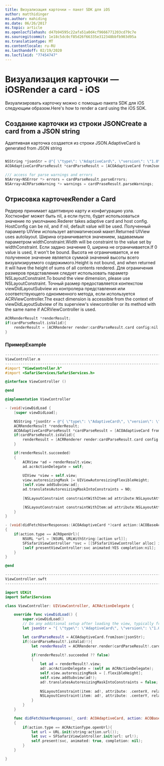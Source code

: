 ```yaml
---
title: Визуализация карточки — пакет SDK для iOS
author: matthidinger
ms.author: mahiding
ms.date: 06/26/2017
ms.topic: article
ms.openlocfilehash: d47b94595c22afa51a0d4cf9666771203cd79c7e
ms.sourcegitcommit: 1e18c5dc0cf85d26f66335e312348bbfb903d95a
ms.translationtype: MT
ms.contentlocale: ru-RU
ms.lasthandoff: 02/19/2020
ms.locfileid: "77454747"
---
```

# <a name="render-a-card---ios"></a><span data-ttu-id="aa4ec-102">Визуализация карточки — iOS</span><span class="sxs-lookup"><span data-stu-id="aa4ec-102">Render a card - iOS</span></span>

<span data-ttu-id="aa4ec-103">Визуализировать карточку можно с помощью пакета SDK для iOS следующим образом.</span><span class="sxs-lookup"><span data-stu-id="aa4ec-103">Here's how to render a card using the iOS SDK.</span></span>

## <a name="create-a-card-from-a-json-string"></a><span data-ttu-id="aa4ec-104">Создание карточки из строки JSON</span><span class="sxs-lookup"><span data-stu-id="aa4ec-104">Create a card from a JSON string</span></span>

<span data-ttu-id="aa4ec-105">Адаптивная карточка создается из строки JSON.</span><span class="sxs-lookup"><span data-stu-id="aa4ec-105">AdaptiveCard is generated from JSON string</span></span>

```objective-c

NSString *jsonStr = @"{ \"type\": \"AdaptiveCard\", \"version\": \"1.0\", \"body\": [ { \"type\": \"Image\", \"url\": \"http://adaptivecards.io/content/adaptive-card-50.png\", \"horizontalAlignment\":\"center\" }, { \"type\": \"TextBlock\", \"horizontalAlignment\":\"center\", \"text\": \"Hello **Adaptive Cards!**\" } ], \"actions\": [ { \"type\": \"Action.OpenUrl\", \"title\": \"Learn more\", \"url\": \"http://adaptivecards.io\" }, { \"type\": \"Action.OpenUrl\", \"title\": \"GitHub\", \"url\": \"http://github.com/Microsoft/AdaptiveCards\" } ] }";
ACOAdaptiveCardParseResult *cardParseResult = [ACOAdaptiveCard fromJson:jsonStr];

/// access for parse warnings and errors
NSArray<NSError *> errors = cardParseResult.parseErrors;
NSArray<ACRParseWarning *> warnings = cardPraseResult.parseWarnings;
```

## <a name="render-a-card"></a><span data-ttu-id="aa4ec-106">Отрисовка карточек</span><span class="sxs-lookup"><span data-stu-id="aa4ec-106">Render a Card</span></span>

<span data-ttu-id="aa4ec-107">Редерер принимает адаптивную карту и конфигурацию узла. Хостконфиг может быть nil, а если пусто, будет использоваться значение по умолчанию.</span><span class="sxs-lookup"><span data-stu-id="aa4ec-107">Rederer takes adaptive card and host config. HostConfig can be nil, and if nil, default value will be used.</span></span>
<span data-ttu-id="aa4ec-108">Полученный параметр UIView использует автоматический макет.</span><span class="sxs-lookup"><span data-stu-id="aa4ec-108">Returned UIView uses autolayout.</span></span> <span data-ttu-id="aa4ec-109">Ширина ограничивается значением, задаваемым параметром widthConstraint.</span><span class="sxs-lookup"><span data-stu-id="aa4ec-109">Width will be constraint to the value set by widthConstraint.</span></span> <span data-ttu-id="aa4ec-110">Если задано значение 0, ширина не ограничивается.</span><span class="sxs-lookup"><span data-stu-id="aa4ec-110">If 0 value is used, it won't be bound.</span></span>
<span data-ttu-id="aa4ec-111">Высота не ограничивается, и ее полученное значение является суммой значений высоты всего визуализируемого содержимого.</span><span class="sxs-lookup"><span data-stu-id="aa4ec-111">Height is not bound, and when returned it will have the height of sums of all contents rendered.</span></span> <span data-ttu-id="aa4ec-112">Для ограничения размеров представления следует использовать параметр NSLayoutConstraint.</span><span class="sxs-lookup"><span data-stu-id="aa4ec-112">To bound the view dimension, please use NSLayoutConstraint.</span></span> <span data-ttu-id="aa4ec-113">Точный размер предоставляется контекстом viewDidLayoutSubview из контролера представления или соответствующего одноименного метода, если используется ACRViewController.</span><span class="sxs-lookup"><span data-stu-id="aa4ec-113">The exact dimension is accessible from the context of viewDidLayoutSubview of its superview's viewcontroller or its method with the same name if ACRViewController is used.</span></span>

```objective-c
ACRRenderResult *renderResult;
if(cardParseResult.isValid){
    renderResult = [ACRRenderer render:cardParseResult.card config:nil widthConstraint:335];
}
``` 
### <a name="example"></a><span data-ttu-id="aa4ec-114">Пример</span><span class="sxs-lookup"><span data-stu-id="aa4ec-114">Example</span></span>

```objective-c
--------------------------------------------------------------------------------
ViewController.m
--------------------------------------------------------------------------------
#import "ViewController.h"
#import <SafariServices/SafariServices.h>

@interface ViewController ()

@end

@implementation ViewController

- (void)viewDidLoad {
    [super viewDidLoad];

    NSString *jsonStr = @"{ \"type\": \"AdaptiveCard\", \"version\": \"1.0\", \"body\": [ { \"type\": \"Image\", \"url\": \"http://adaptivecards.io/content/adaptive-card-50.png\", \"horizontalAlignment\":\"center\" }, { \"type\": \"TextBlock\", \"horizontalAlignment\":\"center\", \"text\": \"Hello **Adaptive Cards!**\" } ], \"actions\": [ { \"type\": \"Action.OpenUrl\", \"title\": \"Learn more\", \"url\": \"http://adaptivecards.io\" }, { \"type\": \"Action.OpenUrl\", \"title\": \"GitHub\", \"url\": \"http://github.com/Microsoft/AdaptiveCards\" } ] }";
    ACRRenderResult *renderResult;
    ACOAdaptiveCardParseResult *cardParseResult = [ACOAdaptiveCard fromJson:jsonStr];
    if(cardParseResult.isValid){
        renderResult = [ACRRenderer render:cardParseResult.card config:nil widthConstraint:335];
    }

    if(renderResult.succeeded)
    {
        ACRView *ad = renderResult.view;
        ad.acrActionDelegate = self;
        
        UIView *view = self.view;
        view.autoresizingMask |= UIViewAutoresizingFlexibleHeight;
        [self.view addSubview:ad];
        ad.translatesAutoresizingMaskIntoConstraints = NO;
        
        [NSLayoutConstraint constraintWithItem:ad attribute:NSLayoutAttributeCenterX relatedBy:NSLayoutRelationEqual toItem:view attribute:NSLayoutAttributeCenterX multiplier:1.0 constant:0].active = YES;

        [NSLayoutConstraint constraintWithItem:ad attribute:NSLayoutAttributeCenterY relatedBy:NSLayoutRelationEqual toItem:view attribute:NSLayoutAttributeCenterY multiplier:1.0 constant:3].active = YES;
    }
}

- (void)didFetchUserResponses:(ACOAdaptiveCard *)card action:(ACOBaseActionElement *)action
{
    if(action.type == ACROpenUrl){
        NSURL *url = [NSURL URLWithString:[action url]];
        SFSafariViewController *svc = [[SFSafariViewController alloc] initWithURL:url];
        [self presentViewController:svc animated:YES completion:nil];
    }
}

@end

```

```swift
--------------------------------------------------------------------------------
ViewController.swft
--------------------------------------------------------------------------------

import UIKit
import SafariServices

class ViewController: UIViewController, ACRActionDelegate {

    override func viewDidLoad() {
        super.viewDidLoad()
        // Do any additional setup after loading the view, typically from a nib.
        let jsonStr = "{ \"type\": \"AdaptiveCard\", \"version\": \"1.0\", \"body\": [ { \"type\": \"Image\", \"url\": \"http://adaptivecards.io/content/adaptive-card-50.png\", \"horizontalAlignment\":\"center\" }, { \"type\": \"TextBlock\", \"horizontalAlignment\":\"center\", \"text\": \"Hello **Adaptive Cards!**\" } ], \"actions\": [ { \"type\": \"Action.OpenUrl\", \"title\": \"Learn more\", \"url\": \"http://adaptivecards.io\" }, { \"type\": \"Action.OpenUrl\", \"title\": \"GitHub\", \"url\": \"http://github.com/Microsoft/AdaptiveCards\" } ] }";

        let cardParseResult = ACOAdaptiveCard.fromJson(jsonStr);
        if((cardParseResult?.isValid)!){
            let renderResult = ACRRenderer.render(cardParseResult!.card, config: nil, widthConstraint: 335);

            if(renderResult?.succeeded ?? false)
            {
                let ad = renderResult?.view;
                ad!.acrActionDelegate = (self as ACRActionDelegate);
                self.view.autoresizingMask = [.flexibleHeight];
                self.view.addSubview(ad!);
                ad!.translatesAutoresizingMaskIntoConstraints = false;
    
                NSLayoutConstraint(item: ad!, attribute: .centerX, relatedBy: .equal, toItem: view, attribute: .centerX, multiplier: 1.0, constant: 0).isActive = true;
                NSLayoutConstraint(item: ad!, attribute: .centerY, relatedBy: .equal, toItem: view, attribute: .centerY, multiplier: 1.0, constant: 3).isActive = true;
            }
        }
    }

    func didFetchUserResponses(_ card: ACOAdaptiveCard, action: ACOBaseActionElement)
    {
        if(action.type == ACRActionType.openUrl){
            let url = URL.init(string:action.url());
            let svc = SFSafariViewController.init(url: url!);
            self.present(svc, animated: true, completion: nil);
        }
    }

}
```
